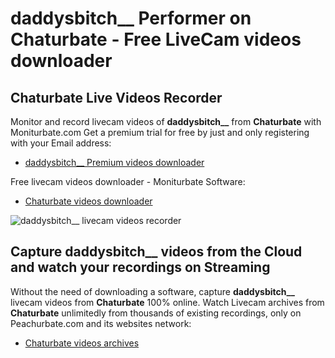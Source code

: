 # daddysbitch__ Performer on Chaturbate - Free LiveCam videos downloader

## Chaturbate Live Videos Recorder

Monitor and record livecam videos of **daddysbitch__** from **Chaturbate** with Moniturbate.com
Get a premium trial for free by just and only registering with your Email address:
* [daddysbitch__ Premium videos downloader](https://moniturbate.com/request-demo-licence-key.html)

Free livecam videos downloader - Moniturbate Software:
* [Chaturbate videos downloader](https://moniturbate.com/moniturbate-download-software.html)

![daddysbitch__ livecam videos recorder](https://peachurnet.com/templates/moniturbate-software.png)


## Capture daddysbitch__ videos from the Cloud and watch your recordings on Streaming

Without the need of downloading a software, capture **daddysbitch__** livecam videos from **Chaturbate** 100% online.
Watch Livecam archives from **Chaturbate** unlimitedly from thousands of existing recordings, only on Peachurbate.com and its websites network:
* [Chaturbate videos archives](https://peachurnet.com/)